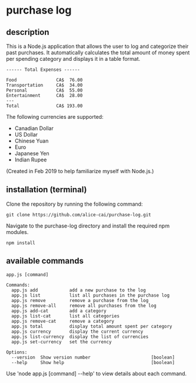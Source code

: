 # purchase log

## description

This is a Node.js application that allows the user to log and categorize their past purchases. It automatically calculates the total amount of money spent per spending category and displays it in a table format.

```
------ Total Expenses ------

Food               CA$  76.00
Transportation     CA$  34.00
Personal           CA$  55.00
Entertainment      CA$  28.00
---
Total              CA$ 193.00
```

The following currencies are supported:

- Canadian Dollar
- US Dollar
- Chinese Yuan
- Euro
- Japanese Yen
- Indian Rupee

(Created in Feb 2019 to help familiarize myself with Node.js.)

## installation (terminal)

Clone the repository by running the following command:

```
git clone https://github.com/alice-cai/purchase-log.git
```

Navigate to the purchase-log directory and install the required npm modules.

```
npm install
```

## available commands

```
app.js [command]

Commands:
  app.js add            add a new purchase to the log
  app.js list           list all purchases in the purchase log
  app.js remove         remove a purchase from the log
  app.js remove-all     remove all purchases from the log
  app.js add-cat        add a category
  app.js list-cat       list all categories
  app.js remove-cat     remove a category
  app.js total          display total amount spent per category
  app.js currency       display the current currency
  app.js list-currency  display the list of currencies
  app.js set-currency   set the currency

Options:
  --version  Show version number                       [boolean]
  --help     Show help                                 [boolean]
```

Use 'node app.js [command] --help' to view details about each command.